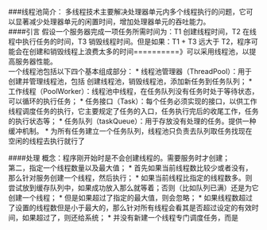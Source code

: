 ###线程池简介：
多线程技术主要解决处理器单元内多个线程执行的问题，它可以显著减少处理器单元的闲置时间，增加处理器单元的吞吐能力。  
####引言
假设一个服务器完成一项任务所需时间为：T1 创建线程时间，T2 在线程中执行任务的时间，T3 销毁线程时间。但是如果：T1 + T3 远大于 T2，程序可能会在创建和销毁线程上浪费太多的时间==========》可以采用线程池，以提高服务器性能。
<br>一个线程池包括以下四个基本组成部分：
* 
线程池管理器（ThreadPool）：用于创建并管理线程池，包括 创建线程池，销毁线程池，添加新任务到任务队列；
* 
工作线程（PoolWorker）：线程池中线程，在任务队列没有任务时处于等待状态，可以循环的执行任务；
* 
任务接口（Task）：每个任务必须实现的接口，以供工作线程调度任务的执行，它主要规定了任务的入口，任务执行完后的收尾工作，任务的执行状态等；
* 
任务队列（taskQueue）：用于存放没有处理的任务。提供一种缓冲机制。
* 
为所有任务建立一个任务队列，线程池只负责去队列取任务找现在空闲的线程去执行就行了  

####处理
概念：程序刚开始时是不会创建线程的。需要服务时才创建；
<br>第二，指定一个线程数量以及最大值；
* 
首先如果当前线程数比较少或者没有，那么针对服务创建一个线程，然后执行；
* 
如果当前线程比指定的线程数多。则尝试放到缓存队列中，如果成功放入那么就等着；否则（比如队列已满）还是为它创建一个线程；
* 
但是如果超过了指定的最大值，则会忽略；
* 
如果线程数超过了设置的线程数但是小于最大的，那么针对所有线程会看其是否超过设定的有效时间，如果超过了，则还给系统；
* 
并没有新建一个线程专门调度任务，而是